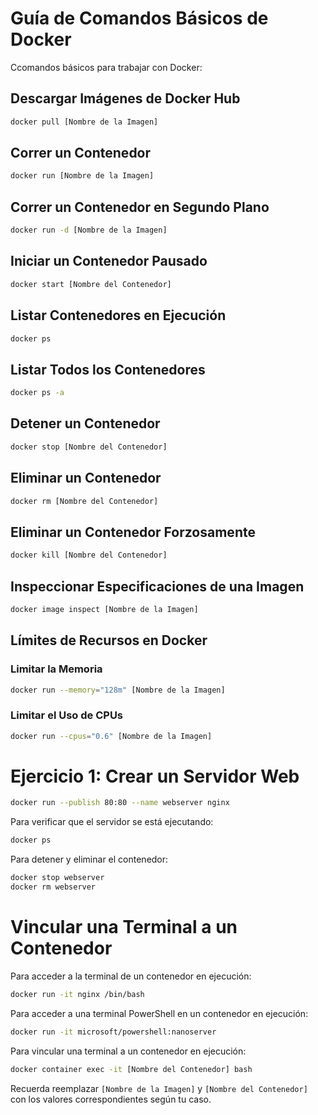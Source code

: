 # Guía de Comandos Básicos de Docker

Ccomandos básicos para trabajar con Docker:

## Descargar Imágenes de Docker Hub

```bash
docker pull [Nombre de la Imagen]
```

## Correr un Contenedor

```bash
docker run [Nombre de la Imagen]
```

## Correr un Contenedor en Segundo Plano

```bash
docker run -d [Nombre de la Imagen]
```

## Iniciar un Contenedor Pausado

```bash
docker start [Nombre del Contenedor]
```

## Listar Contenedores en Ejecución

```bash
docker ps
```

## Listar Todos los Contenedores

```bash
docker ps -a
```

## Detener un Contenedor

```bash
docker stop [Nombre del Contenedor]
```

## Eliminar un Contenedor

```bash
docker rm [Nombre del Contenedor]
```

## Eliminar un Contenedor Forzosamente

```bash
docker kill [Nombre del Contenedor]
```

## Inspeccionar Especificaciones de una Imagen

```bash
docker image inspect [Nombre de la Imagen]
```

## Límites de Recursos en Docker

### Limitar la Memoria

```bash
docker run --memory="128m" [Nombre de la Imagen]
```

### Limitar el Uso de CPUs

```bash
docker run --cpus="0.6" [Nombre de la Imagen]
```

# Ejercicio 1: Crear un Servidor Web

```bash
docker run --publish 80:80 --name webserver nginx
```

Para verificar que el servidor se está ejecutando:

```bash
docker ps
```

Para detener y eliminar el contenedor:

```bash
docker stop webserver
docker rm webserver
```

# Vincular una Terminal a un Contenedor

Para acceder a la terminal de un contenedor en ejecución:

```bash
docker run -it nginx /bin/bash
```

Para acceder a una terminal PowerShell en un contenedor en ejecución:

```bash
docker run -it microsoft/powershell:nanoserver
```

Para vincular una terminal a un contenedor en ejecución:

```bash
docker container exec -it [Nombre del Contenedor] bash
```

Recuerda reemplazar `[Nombre de la Imagen]` y `[Nombre del Contenedor]` con los valores correspondientes según tu caso.